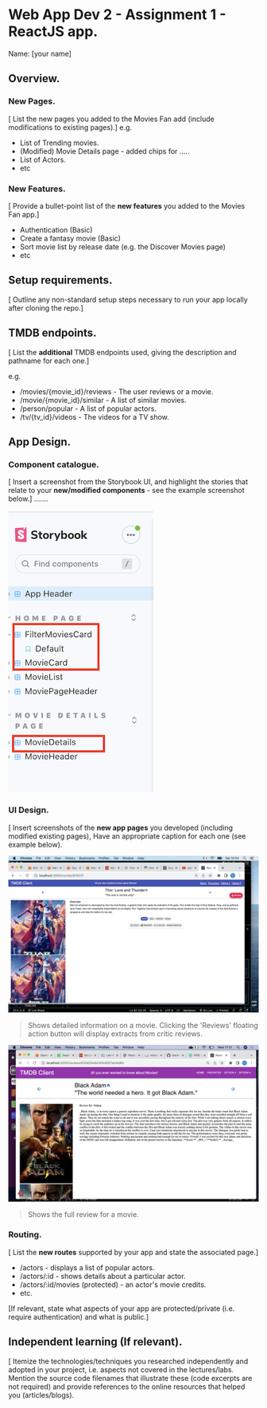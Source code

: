# Web App Dev 2 - Assignment 1 - ReactJS app.

Name: [your name]

## Overview.

### New Pages.

[ List the new pages you added to the Movies Fan add (include modifications to existing pages).]
e.g.

+ List of Trending movies.
+ (Modified) Movie Details page - added chips for .....
+ List of Actors.
+ etc

### New Features.

[ Provide a bullet-point list of the __new features__ you added to the Movies Fan app.] 
 
+ Authentication (Basic)
+ Create a fantasy movie (Basic)
+ Sort movie list by release date (e.g. the Discover Movies page)
+ etc

## Setup requirements.

[ Outline any non-standard setup steps necessary to run your app locally after cloning the repo.]

## TMDB endpoints.

[ List the __additional__ TMDB endpoints used, giving the description and pathname for each one.] 

e.g.

+ /movies/{movie_id}/reviews - The user reviews or a movie.
+ /movie/{movie_id}/similar - A list of similar movies. 
+ /person/popular - A list of popular actors.
+ /tv/{tv_id}/videos - The videos for a TV show. 

## App Design.

### Component catalogue.

[ Insert a screenshot from the Storybook UI, and highlight the stories that relate to your __new/modified components__ - see the example screenshot below.] .......

![](./public/stories.png)

### UI Design.

[ Insert screenshots of the __new app pages__ you developed (including modified existing pages), Have an appropriate caption for each one (see example below).

![ ](./public/detail.png)

>Shows detailed information on a movie. Clicking the 'Reviews' floating action button will display extracts from critic reviews.

![ ](./public/review.png)

>Shows the full review for a movie.

### Routing.

[ List the __new routes__ supported by your app and state the associated page.]

+ /actors - displays a list of popular actors.
+ /actors/:id - shows details about a particular actor.
+ /actors/:id/movies (protected) - an actor's movie credits.
+ etc.

[If relevant, state what aspects of your app are protected/private (i.e. require authentication) and what is public.]

## Independent learning (If relevant).

[ Itemize the technologies/techniques you researched independently and adopted in your project, i.e. aspects not covered in the lectures/labs. Mention the source code filenames that illustrate these  (code excerpts are not required) and provide references to the online resources that helped you (articles/blogs).
